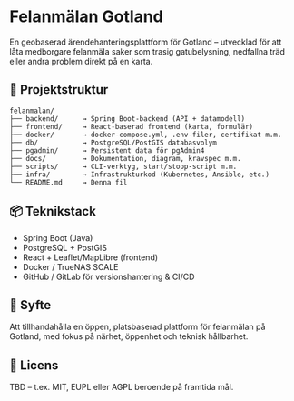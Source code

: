 # Felanmälan Gotland

En geobaserad ärendehanteringsplattform för Gotland – utvecklad för att låta medborgare felanmäla saker som trasig gatubelysning, nedfallna träd eller andra problem direkt på en karta.

## 📐  Projektstruktur

```plaintext
felanmalan/
├── backend/      → Spring Boot-backend (API + datamodell)
├── frontend/     → React-baserad frontend (karta, formulär)
├── docker/       → docker-compose.yml, .env-filer, certifikat m.m.
├── db/           → PostgreSQL/PostGIS databasvolym
├── pgadmin/      → Persistent data för pgAdmin4
├── docs/         → Dokumentation, diagram, kravspec m.m.
├── scripts/      → CLI-verktyg, start/stopp-script m.m.
├── infra/        → Infrastrukturkod (Kubernetes, Ansible, etc.)
└── README.md     → Denna fil
```
## 📦  Teknikstack
- Spring Boot (Java)
- PostgreSQL + PostGIS
- React + Leaflet/MapLibre (frontend)
- Docker / TrueNAS SCALE
- GitHub / GitLab för versionshantering & CI/CD

## 🚀  Syfte
Att tillhandahålla en öppen, platsbaserad plattform för felanmälan på Gotland, med fokus på närhet, öppenhet och teknisk hållbarhet.

## 📄  Licens
TBD – t.ex. MIT, EUPL eller AGPL beroende på framtida mål.

